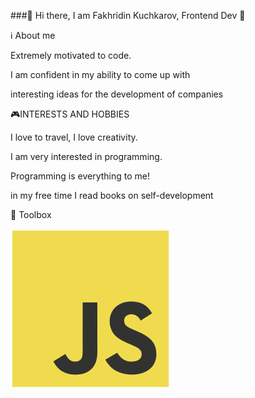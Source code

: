 ###👋 Hi there, I am Fakhridin Kuchkarov, Frontend Dev 🚀


ℹ️ About me

Extremely motivated to code.

I am confident in my ability to come up with

interesting ideas for the development of companies

🎮INTERESTS AND HOBBIES

I love to travel, I love creativity.

I am very interested in programming.

Programming is everything to me!

in my free time I read books on self-development

🧰 Toolbox

<img src="https://github.com/devicons/devicon/blob/master/icons/javascript/javascript-original.svg"/>
<!--
**faxridin-kf/faxridin-kf** is a ✨ _special_ ✨ repository because its `README.md` (this file) appears on your GitHub profile.

Here are some ideas to get you started:

- 🔭 I’m currently working on ...
- 🌱 I’m currently learning ...
- 👯 I’m looking to collaborate on ...
- 🤔 I’m looking for help with ...
- 💬 Ask me about ...
- 📫 How to reach me: ...
- 😄 Pronouns: ...
- ⚡ Fun fact: ...
-->
